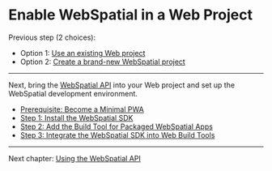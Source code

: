 # Enable WebSpatial in a Web Project

Previous step (2 choices):
- Option 1: [Use an existing Web project](../web-projects-that-support-webspatial/README.md)
- Option 2: [Create a brand-new WebSpatial project](../web-projects-that-support-webspatial/creating-new-web-projects.md)

---

Next, bring the [WebSpatial API](../../core-concepts/unique-concepts-in-webspatial.md#webspatial-api) into your Web project and set up the WebSpatial development environment.

- [Prerequisite: Become a Minimal PWA](prerequisite-become-a-minimal-pwa.md)
- [Step 1: Install the WebSpatial SDK](step-1-install-the-webspatial-sdk.md)
- [Step 2: Add the Build Tool for Packaged WebSpatial Apps](step-2-add-build-tool-for-packaged-webspatial-apps.md)
- [Step 3: Integrate the WebSpatial SDK into Web Build Tools](step-3-integrate-webspatial-sdk-into-web-build-tools.md)

---

Next chapter: [Using the WebSpatial API](../using-the-webspatial-api/README.md)
